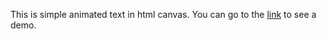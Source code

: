 This is simple animated text in html canvas. You can go to the [link](https://yaroslav-honchar.github.io/canvas-text-animation/) to see a demo.
